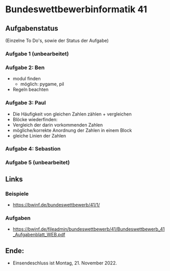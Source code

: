 # Bundeswettbewerbinformatik 41

## Aufgabenstatus
(Einzelne To Do's, sowie der Status  der Aufgabe)
### Aufgabe 1 (unbearbeitet)
### Aufgabe 2: Ben
- modul finden
  - möglich: pygame, pil
- Regeln beachten
### Aufgabe 3: Paul
- Die Häufigkeit von gleichen Zahlen zählen + vergleichen
- Blöcke wiederfinden:
- Vergleich der darin vorkommenden Zahlen
- mögliche/korrekte Anordnung der Zahlen in einem Block 
- gleiche Linien der Zahlen  

### Aufgabe 4: Sebastion
### Aufgabe 5 (unbearbeitet)

## Links
### Beispiele
- https://bwinf.de/bundeswettbewerb/41/1/
### Aufgaben
- https://bwinf.de/fileadmin/bundeswettbewerb/41/Bundeswettbewerb_41_Aufgabenblatt_WEB.pdf



## Ende: 
- Einsendeschluss ist Montag, 21. November 2022.
